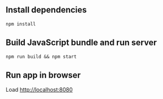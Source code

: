 ## Install dependencies
```
npm install
```

## Build JavaScript bundle and run server
```
npm run build && npm start
```

## Run app in browser
Load [http://localhost:8080](http://localhost:8080)
